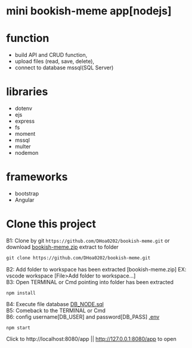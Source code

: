 # mini bookish-meme app[nodejs]


# function
  - build API and CRUD function,
  - upload files (read, save, delete),
  - connect to database mssql(SQL Server)

# libraries
  - dotenv
  - ejs
  - express
  - fs
  - moment
  - mssql
  - multer
  - nodemon

# frameworks
  - bootstrap
  - Angular

# Clone this project
  B1: Clone by git `https://github.com/DHoa0202/bookish-meme.git` or download [bookish-meme.zip](/DHoa0202/bookish-meme/archive/refs/heads/main.zip) extract to folder<br/>
```diff
git clone https://github.com/DHoa0202/bookish-meme.git
```
  B2: Add folder to workspace has been extracted [bookish-meme.zip] EX: vscode workspace [File>Add folder to workspace...]<br/>
  B3: Open TERMINAL or Cmd pointing into folder has been extracted<br/>
```
npm install
```
  B4: Execute file database [DB_NODE.sql](./DB_NODE.sql)<br/>
  B5: Comeback to the TERMINAL or Cmd<br/>
  B6: config username[DB_USER] and password[DB_PASS] [.env](./.env)<br/>
```
npm start
```
Click to http://localhost:8080/app || http://127.0.0.1:8080/app to open
